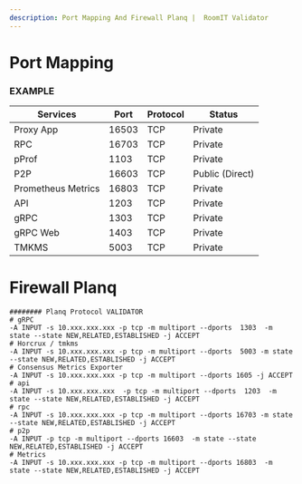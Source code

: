 ```yaml
---
description: Port Mapping And Firewall Planq |  RoomIT Validator
---
```



# Port Mapping

### EXAMPLE
| Services           | Port  | Protocol | Status          |
| ------------------ | ----- | -------- | --------------- |
| Proxy App          | 16503 | TCP      | Private         |
| RPC                | 16703 | TCP      | Private         |
| pProf              | 1103  | TCP      | Private         |
| P2P                | 16603 | TCP      | Public (Direct) |
| Prometheus Metrics | 16803 | TCP      | Private         |
| API                | 1203  | TCP      | Private         |
| gRPC               | 1303  | TCP      | Private         |
| gRPC Web           | 1403 | TCP      | Private         |
| TMKMS              | 5003 | TCP      | Private         |


# Firewall Planq

```
######## Planq Protocol VALIDATOR
# gRPC
-A INPUT -s 10.xxx.xxx.xxx -p tcp -m multiport --dports  1303  -m state --state NEW,RELATED,ESTABLISHED -j ACCEPT
# Horcrux / tmkms
-A INPUT -s 10.xxx.xxx.xxx -p tcp -m multiport --dports  5003 -m state --state NEW,RELATED,ESTABLISHED -j ACCEPT
# Consensus Metrics Exporter
-A INPUT -s 10.xxx.xxx.xxx -p tcp -m multiport --dports 1605 -j ACCEPT
# api
-A INPUT -s 10.xxx.xxx.xxx  -p tcp -m multiport --dports  1203  -m state --state NEW,RELATED,ESTABLISHED -j ACCEPT
# rpc
-A INPUT -s 10.xxx.xxx.xxx -p tcp -m multiport --dports 16703 -m state --state NEW,RELATED,ESTABLISHED -j ACCEPT
# p2p
-A INPUT -p tcp -m multiport --dports 16603  -m state --state NEW,RELATED,ESTABLISHED -j ACCEPT
# Metrics
-A INPUT -s 10.xxx.xxx.xxx -p tcp -m multiport --dports 16803  -m state --state NEW,RELATED,ESTABLISHED -j ACCEPT

```

